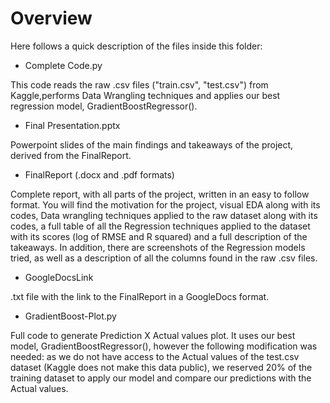 # Overview
Here follows a quick description of the files inside this folder:
* Complete Code.py
<p>This code reads the raw .csv files ("train.csv", "test.csv") from Kaggle,performs Data Wrangling techniques and applies
our best regression model, GradientBoostRegressor().</p>

* Final Presentation.pptx
<p>Powerpoint slides of the main findings and takeaways of the project, derived from the FinalReport.</p>

*  FinalReport (.docx and .pdf formats)
<p>Complete report, with all parts of the project, written in an easy to follow format. You will find the motivation for the project,
visual EDA along with its codes, Data wrangling techniques applied to the raw dataset along with its codes, a full table of all
the Regression techniques applied to the dataset with its scores (log of RMSE and R squared) and a full description of the takeaways.
In addition, there are screenshots of the Regression models tried, as well as a description of all the columns found in the
raw .csv files.</p>

* GoogleDocsLink
<p>.txt file with the link to the FinalReport in a GoogleDocs format.</p>

* GradientBoost-Plot.py
<p>Full code to generate Prediction X Actual values plot. It uses our best model, GradientBoostRegressor(), however the following
modification was needed: as we do not have access to the Actual values of the test.csv dataset (Kaggle does not make this data public),
we reserved 20% of the training dataset to apply our model and compare our predictions with the Actual values. </p>
